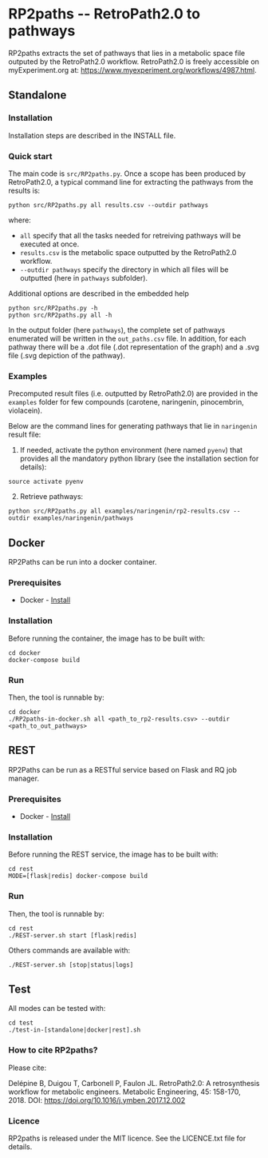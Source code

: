 # RP2paths -- RetroPath2.0 to pathways

RP2paths extracts the set of pathways that lies in a metabolic space file outputed by the RetroPath2.0 workflow. RetroPath2.0 is freely accessible on myExperiment.org at: https://www.myexperiment.org/workflows/4987.html.

## Standalone

### Installation
Installation steps are described in the INSTALL file.

### Quick start
The main code is `src/RP2paths.py`. Once a scope has been produced by RetroPath2.0, a typical command line for extracting the pathways from the results is:
```
python src/RP2paths.py all results.csv --outdir pathways
```
where:
- `all` specify that all the tasks needed for retreiving pathways will be executed at once.
- `results.csv` is the metabolic space outputted by the RetroPath2.0 workflow.
- `--outdir pathways` specify the directory in which all files will be outputted (here in `pathways` subfolder).

Additional options are described in the embedded help
```
python src/RP2paths.py -h
python src/RP2paths.py all -h
```

In the output folder (here `pathways`), the complete set of pathways enumerated will be written in the `out_paths.csv` file. In addition, for each pathway there will be a .dot file (.dot representation of the graph) and a .svg file (.svg depiction of the pathway).

### Examples
Precomputed result files (i.e. outputted by RetroPath2.0) are provided in the `examples` folder for few compounds (carotene, naringenin, pinocembrin, violacein).

Below are the command lines for generating pathways that lie in `naringenin` result file:

1. If needed, activate the python environment (here named `pyenv`) that provides all the mandatory python library (see the installation section for details):
```
source activate pyenv
```

2. Retrieve pathways:
```
python src/RP2paths.py all examples/naringenin/rp2-results.csv --outdir examples/naringenin/pathways
```

## Docker

RP2Paths can be run into a docker container.

### Prerequisites

* Docker - [Install](https://docs.docker.com/install/)

### Installation
Before running the container, the image has to be built with:
```
cd docker
docker-compose build
```

### Run
Then, the tool is runnable by:
```
cd docker
./RP2paths-in-docker.sh all <path_to_rp2-results.csv> --outdir <path_to_out_pathways>
```

## REST

RP2Paths can be run as a RESTful service based on Flask and RQ job manager.

### Prerequisites

* Docker - [Install](https://docs.docker.com/install/)


### Installation
Before running the REST service, the image has to be built with:
```
cd rest
MODE=[flask|redis] docker-compose build
```

### Run
Then, the tool is runnable by:
```
cd rest
./REST-server.sh start [flask|redis]
```
Others commands are available with:
```
./REST-server.sh [stop|status|logs]
```

## Test
All modes can be tested with:
```
cd test
./test-in-[standalone|docker|rest].sh
```



### How to cite RP2paths?
Please cite:

Delépine B, Duigou T, Carbonell P, Faulon JL. RetroPath2.0: A retrosynthesis workflow for metabolic engineers. Metabolic Engineering, 45: 158-170, 2018. DOI: https://doi.org/10.1016/j.ymben.2017.12.002

### Licence
RP2paths is released under the MIT licence. See the LICENCE.txt file for details.
